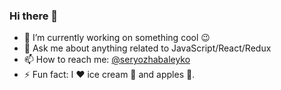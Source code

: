 ### Hi there 👋

- 🔭 I’m currently working on something cool :wink:
- 💬 Ask me about anything related to JavaScript/React/Redux
- 📫 How to reach me: [@seryozhabaleyko](https://www.linkedin.com/in/seryozhabaleyko)
- ⚡ Fun fact: I :heart: ice cream 🍨 and apples 🍏.

<!--
**seryozhabaleyko/seryozhabaleyko** is a ✨ _special_ ✨ repository because its `README.md` (this file) appears on your GitHub profile.

Here are some ideas to get you started:

- 🔭 I’m currently working on ...
- 🌱 I’m currently learning ...
- 👯 I’m looking to collaborate on ...
- 🤔 I’m looking for help with ...
- 💬 Ask me about ...
- 📫 How to reach me: ...
- 😄 Pronouns: ...
- ⚡ Fun fact: ...
-->
